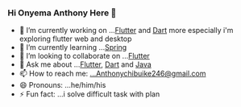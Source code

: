 ### Hi Onyema Anthony Here 👋



- 🔭 I’m currently working on ...[Flutter](https://flutter.dev/) and [Dart](https://dart.dev/) more especially i'm exploring flutter web and desktop 
- 🌱 I’m currently learning ...[Spring](https://spring.io/)
- 👯 I’m looking to collaborate on ...[Flutter](https://flutter.dev/)
- 💬 Ask me about ...[Flutter](https://flutter.dev/), [Dart](https://dart.dev/) and [Java](https://www.java.com/en/)
- 📫 How to reach me: ...Anthonychibuike246@gmail.com
- 😄 Pronouns: ...he/him/his
- ⚡ Fun fact: ...i solve difficult task with plan

